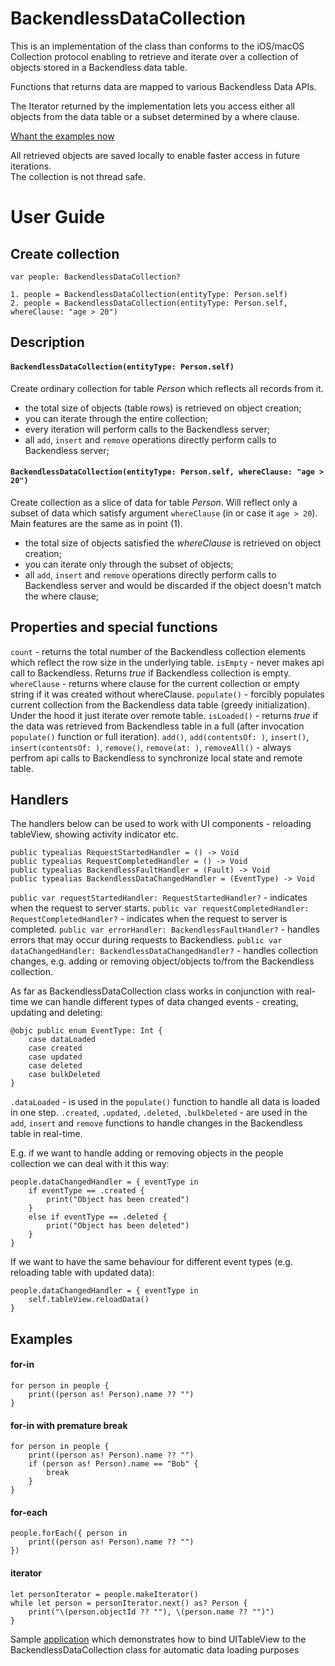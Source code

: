 # BackendlessDataCollection

This is an implementation of the class than conforms to the iOS/macOS Collection protocol enabling to retrieve and iterate over a collection of objects stored in a Backendless data table.</p>

Functions that returns data are mapped to various Backendless Data APIs.</p>

The Iterator returned by the implementation lets you access either all objects from the data table or a subset determined by a where clause.</p>

[Whant the examples now](https://github.com/olgadanylova/BackendlessDataCollection#examples)

All retrieved objects are saved locally to enable faster access in future iterations.\
The collection is not thread safe.

# User Guide

## Create collection
```
var people: BackendlessDataCollection?

1. people = BackendlessDataCollection(entityType: Person.self)
2. people = BackendlessDataCollection(entityType: Person.self, whereClause: "age > 20")
```

## Description

#### `BackendlessDataCollection(entityType: Person.self)`
Create ordinary collection for table _Person_ which reflects all records from it.
- the total size of objects (table rows) is retrieved on object creation;
- you can iterate through the entire collection;
- every iteration will perform calls to the Backendless server;
- all `add`,  `insert` and `remove` operations directly perform calls to Backendless server;

#### `BackendlessDataCollection(entityType: Person.self, whereClause: "age > 20")`
Create collection as a slice of data for table _Person_. Will reflect only a subset of data which satisfy argument `whereClause` (in or case it `age > 20`).\
Main features are the same as in point (1).
- the total size of objects satisfied the _whereClause_ is retrieved on object creation;
- you can iterate only through the subset of objects;
- all `add`,  `insert` and `remove` operations directly perform calls to Backendless server and would be discarded if the object doesn't match the where clause;

## Properties and special functions

`count` - returns the total number of the Backendless collection elements which reflect the row size in the underlying table. 
`isEmpty` - never makes api call to Backendless. Returns _true_ if Backendless collection is empty.
`whereClause` - returns where clause for the current collection or empty string if it was created without whereClause.
`populate()` - forcibly populates current collection from the Backendless data table (greedy initialization). Under the hood it just iterate over remote table.
`isLoaded()` - returns _true_ if the data was retrieved from Backendless table in a full (after invocation `populate()` function or full iteration).
`add()`, `add(contentsOf: )`, `insert()`, `insert(contentsOf: )`, `remove()`, `remove(at: )`, `removeAll()` - always perfrom api calls to Backendless to synchronize local state and remote table.

## Handlers

The handlers below can be used to work with UI components - reloading tableView, showing activity indicator etc.
```
public typealias RequestStartedHandler = () -> Void
public typealias RequestCompletedHandler = () -> Void
public typealias BackendlessFaultHandler = (Fault) -> Void
public typealias BackendlessDataChangedHandler = (EventType) -> Void
```
`public var requestStartedHandler: RequestStartedHandler?` - indicates when the request to server starts.
`public var requestCompletedHandler: RequestCompletedHandler?` - indicates when the request to server is completed.
`public var errorHandler: BackendlessFaultHandler?` - handles errors that may occur during requests to Backendless.
`public var dataChangedHandler: BackendlessDataChangedHandler?` - handles collection changes, e.g. adding or removing object/objects to/from the Backendless collection.

As far as BackendlessDataCollection class works in conjunction with real-time we can handle different types of data changed events - creating, updating and deleting:
```
@objc public enum EventType: Int {
    case dataLoaded
    case created
    case updated
    case deleted
    case bulkDeleted
}
```
`.dataLoaded` - is used in the `populate()` function to handle all data is loaded in one step.
`.created`, `.updated`, `.deleted`, `.bulkDeleted` - are used in the `add`,  `insert` and `remove` functions to handle changes in the Backendless table in real-time.

E.g. if we want to handle adding or removing objects in the people collection we can deal with it this way:
```
people.dataChangedHandler = { eventType in
	if eventType == .created {
    	print("Object has been created")
    }
    else if eventType == .deleted {
        print("Object has been deleted")
    }
}
```

If we want to have the same behaviour for different event types (e.g. reloading table with updated data):
```
people.dataChangedHandler = { eventType in
	self.tableView.reloadData()
}
```

## Examples

#### for-in
```
for person in people {
    print((person as! Person).name ?? "")
}
```

#### for-in with premature break
```
for person in people {
    print((person as! Person).name ?? "")
    if (person as! Person).name == "Bob" {
        break
    }
}
```

#### for-each
```
people.forEach({ person in
    print((person as! Person).name ?? "")
})
```

#### iterator
```
let personIterator = people.makeIterator()
while let person = personIterator.next() as? Person {
    print("\(person.objectId ?? ""), \(person.name ?? "")")
}
```

Sample [application](https://github.com/olgadanylova/BackendlessDataCollectionSample) which demonstrates how to bind UITableView  to the BackendlessDataCollection class for automatic data loading purposes
